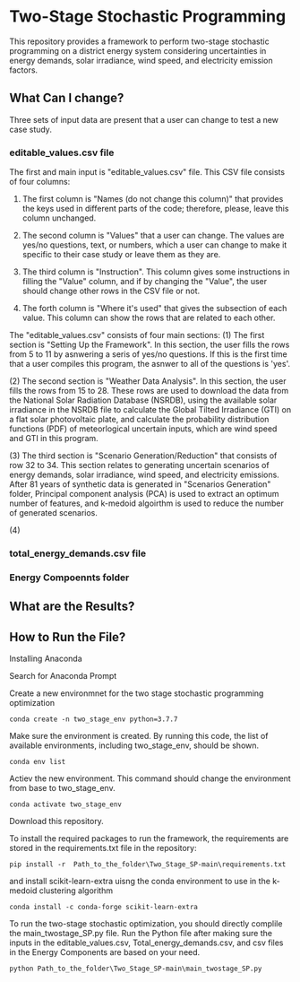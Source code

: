 # Two-Stage Stochastic Programming
This repository provides a framework to perform two-stage stochastic programming on a district energy system considering uncertainties in energy demands, solar irradiance, wind speed, and electricity emission factors.

## What Can I change?
Three sets of input data are present that a user can change to test a new case study.

### editable_values.csv file
The first and main input is "editable_values.csv" file. This CSV file consists of four columns: 

1. The first column is "Names (do not change this column)" that provides the keys used in different parts of the code; therefore, please, leave this column unchanged. 

2. The second column is "Values" that a user can change. The values are yes/no questions, text, or numbers, which a user can change to make it specific to their case study or leave them as they are. 

3. The third column is "Instruction". This column gives some instructions in filling the "Value" column, and if by changing the "Value", the user should change other rows in the CSV file or not. 

4. The forth column is "Where it's used" that gives the subsection of each value. This column can show the rows that are related to each other. 

The "editable_values.csv" consists of four main sections: 
(1) The first section is "Setting Up the Framework". In this section, the user fills the rows from 5 to 11 by asnwering a seris of yes/no questions. If this is the first time that a user compiles this program, the asnwer to all of the questions is 'yes'. 

(2) The second section is "Weather Data Analysis". In this section, the user fills the rows from 15 to 28. These rows are used to download the data from the National Solar Radiation Database (NSRDB), using the available solar irradiance in the NSRDB file to calculate the Global Tilted Irradiance (GTI) on a flat solar photovoltaic plate, and calculate the probability distribution functions (PDF) of meteorlogical uncertain inputs, which are wind speed and GTI in this program. 

(3) The third section is "Scenario Generation/Reduction" that consists of row 32 to 34. This section relates to generating uncertain scenarios of energy demands, solar irradiance, wind speed, and electricity emissions. After 81 years of synthetic data is generated in "Scenarios Generation" folder, Principal component analysis (PCA) is used to extract an optimum number of features, and k-medoid algoirthm is used to reduce the number of generated scenarios. 

(4)


### total_energy_demands.csv file


### Energy Compoennts folder



## What are the Results?

## How to Run the File?
Installing Anaconda

Search for Anaconda Prompt

Create a new environmnet for the two stage stochastic programming optimization
```
conda create -n two_stage_env python=3.7.7
```
Make sure the environment is created. By running this code, the list of available environments, including two_stage_env, should be shown.
```
conda env list
```
Actiev the new environment. This command should change the environment from base to two_stage_env.
```
conda activate two_stage_env
```
Download this repository. 

To install the required packages to run the framework, the requirements are stored in the requirements.txt file in the repository:
```
pip install -r  Path_to_the_folder\Two_Stage_SP-main\requirements.txt
```
and install scikit-learn-extra uisng the conda environment to use in the k-medoid clustering algorithm
```
conda install -c conda-forge scikit-learn-extra
```
To run the two-stage stochastic optimization, you should directly complile the main_twostage_SP.py file. Run the Python file after making sure the inputs in the editable_values.csv, Total_energy_demands.csv, and csv files in the Energy Components are based on your need.
```
python Path_to_the_folder\Two_Stage_SP-main\main_twostage_SP.py
```


